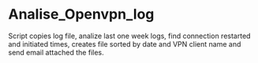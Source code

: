 # Analise_Openvpn_log
Script copies log file, analize last one week logs, find connection restarted and initiated times, creates file sorted by date and VPN client name and send email attached the files.
